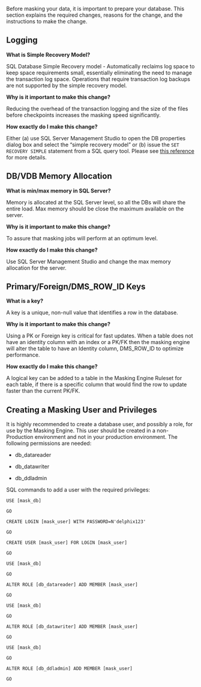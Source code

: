 Before masking your data, it is important to prepare your database. This section
explains the required changes, reasons for the change, and the instructions to
make the change.

## Logging

**What is Simple Recovery Model?**

SQL Database Simple Recovery model - Automatically reclaims log space to keep
space requirements small, essentially eliminating the need to manage the
transaction log space. Operations that require transaction log backups are not
supported by the simple recovery model.

**Why is it important to make this change?**

Reducing the overhead of the transaction logging and the size of the files
before checkpoints increases the masking speed significantly.

**How exactly do I make this change?**

Either (a) use SQL Server Management Studio to open the DB properties
dialog box and select the “simple recovery model” or (b) issue the
`SET RECOVERY SIMPLE` statement from a SQL query tool. Please see
[this reference](https://docs.microsoft.com/en-us/sql/relational-databases/backup-restore/view-or-change-the-recovery-model-of-a-database-sql-server) for more details.


## DB/VDB Memory Allocation

**What is min/max memory in SQL Server?**

Memory is allocated at the SQL Server level, so all the DBs will share the
entire load. Max memory should be close the maximum available on the server.

**Why is it important to make this change?**

To assure that masking jobs will perform at an optimum level.

**How exactly do I make this change?**

Use SQL Server Management Studio and change the max memory allocation for the
server.


## Primary/Foreign/DMS_ROW_ID Keys

**What is a key?**

A key is a unique, non-null value that identifies a row in the database.

**Why is it important to make this change?**

Using a PK or Foreign key is critical for fast updates. When a table does not
have an identity column with an index or a PK/FK then the masking engine will
alter the table to have an Identity column, DMS_ROW_ID to optimize performance.

**How exactly do I make this change?**

A logical key can be added to a table in the Masking Engine Ruleset for each
table, if there is a specific column that would find the row to update faster
than the current PK/FK.

## Creating a Masking User and Privileges

It is highly recommended to create a database user, and possibly a role, for use by the
Masking Engine. This user should be created in a non-Production environment and not in your 
production environment. The following permissions are needed:

 - db_datareader

 - db_datawriter

 - db_ddladmin


SQL commands to add a user with the required privileges:


```
USE [mask_db]

GO

CREATE LOGIN [mask_user] WITH PASSWORD=N'delphix123'

GO

CREATE USER [mask_user] FOR LOGIN [mask_user]

GO

USE [mask_db]

GO

ALTER ROLE [db_datareader] ADD MEMBER [mask_user]

GO

USE [mask_db]

GO

ALTER ROLE [db_datawriter] ADD MEMBER [mask_user]

GO

USE [mask_db]

GO

ALTER ROLE [db_ddladmin] ADD MEMBER [mask_user]

GO

```

